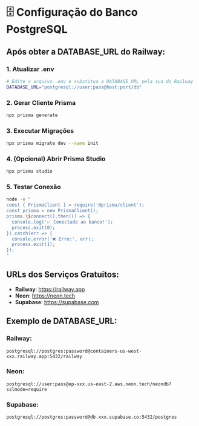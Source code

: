 # 🗄️ Configuração do Banco PostgreSQL

## Após obter a DATABASE_URL do Railway:

### 1. Atualizar .env
```bash
# Edite o arquivo .env e substitua a DATABASE_URL pela sua do Railway
DATABASE_URL="postgresql://user:pass@host:port/db"
```

### 2. Gerar Cliente Prisma
```bash
npx prisma generate
```

### 3. Executar Migrações
```bash
npx prisma migrate dev --name init
```

### 4. (Opcional) Abrir Prisma Studio
```bash
npx prisma studio
```

### 5. Testar Conexão
```bash
node -e "
const { PrismaClient } = require('@prisma/client');
const prisma = new PrismaClient();
prisma.\$connect().then(() => {
  console.log('✅ Conectado ao banco!');
  process.exit(0);
}).catch(err => {
  console.error('❌ Erro:', err);
  process.exit(1);
});
"
```

## URLs dos Serviços Gratuitos:

- **Railway**: https://railway.app
- **Neon**: https://neon.tech  
- **Supabase**: https://supabase.com

## Exemplo de DATABASE_URL:

### Railway:
```
postgresql://postgres:password@containers-us-west-xxx.railway.app:5432/railway
```

### Neon:
```
postgresql://user:pass@ep-xxx.us-east-2.aws.neon.tech/neondb?sslmode=require
```

### Supabase:
```
postgresql://postgres:password@db.xxx.supabase.co:5432/postgres
``` 